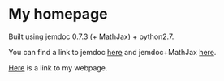 # My homepage 
Built using jemdoc 0.7.3 (+ MathJax) + python2.7.

You can find a link to jemdoc [here](http://jemdoc.jaboc.net/index.html) and jemdoc+MathJax [here](https://github.com/wsshin/jemdoc_mathjax).

[Here](https://lsjxjtu.github.io) is a link to my webpage.
